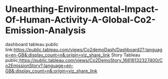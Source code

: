 # Unearthing-Environmental-Impact-Of-Human-Activity-A-Global-Co2-Emission-Analysis
dashboard tableau public link:https://public.tableau.com/views/Co2demoDash/Dashboard2?:language=en-GB&:display_count=n&:origin=viz_share_link
Story Tableau public;https://public.tableau.com/views/Co2DemoStory_16816132327400/Co2EmissionStory?:language=en-GB&:display_count=n&:origin=viz_share_link
